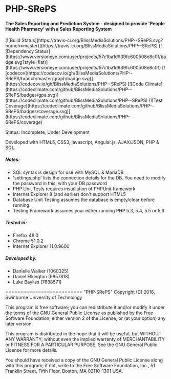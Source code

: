 <p align="center">
<h1><b> PHP‐SRePS </b></h1>
<h4><b> The Sales Reporting and Prediction System - designed to provide 'People Health Pharmacy' with a Sales Reporting System</b></h4></p>
[![Build Status](https://travis-ci.org/BlissMediaSolutions/PHP--SRePS.svg?branch=master)](https://travis-ci.org/BlissMediaSolutions/PHP--SRePS)
[![Dependency Status](https://www.versioneye.com/user/projects/57c1ba1d939fc600508e8c0f/badge.svg?style=flat)](https://www.versioneye.com/user/projects/57c1ba1d939fc600508e8c0f)
[![codecov](https://codecov.io/gh/BlissMediaSolutions/PHP--SRePS/branch/master/graph/badge.svg)](https://codecov.io/gh/BlissMediaSolutions/PHP--SRePS)
[![Code Climate](https://codeclimate.com/github/BlissMediaSolutions/PHP--SRePS/badges/gpa.svg)](https://codeclimate.com/github/BlissMediaSolutions/PHP--SRePS)
[![Test Coverage](https://codeclimate.com/github/BlissMediaSolutions/PHP--SRePS/badges/coverage.svg)](https://codeclimate.com/github/BlissMediaSolutions/PHP--SRePS/coverage)


Status: Incomplete, Under Development

Developed with HTML5, CSS3, javascript, Angular.js, AJAX/JSON, PHP & SQL.

##### Notes: 
- SQL syntax is design for use with MySQL & MariaDB
- 'settings.php' lists the connection details for the DB.  You need to modify the password in this, with your DB password
- PHP Unit Tests requires installation of PHPUnit framework
- Internet Explorer 8 (and earlier) don't support HTML5
- Database Unit Testing assumes the database is empty/clear before running.
- Testing Framework assumes your either running PHP 5.3, 5.4, 5.5 or 5.6

##### Tested in: 
- Firefox 48.0
- Chrome 51.0.2
- Internet Explorer 11.0.9600

##### Developed by:
- Danielle Walker (1060325)
- Daniel Elkington (9857818)
- Luke Bayliss (7688571)
   

==========================
"PHP‐SRePS" Copyright (C) 2016, Swinburne University of Technology

This program is free software; you can redistribute it and/or modify it under the terms of the GNU General Public License as published by the Free Software Foundation; either version 2 of the License, or (at your option) any later version.

This program is distributed in the hope that it will be useful, but WITHOUT ANY WARRANTY; without even the implied warranty of MERCHANTABILITY or FITNESS FOR A PARTICULAR PURPOSE. See the GNU General Public License for more details.

You should have received a copy of the GNU General Public License along with this program; if not, write to the Free Software Foundation, Inc., 51 Franklin Street, Fifth Floor, Boston, MA 02110-1301 USA.

